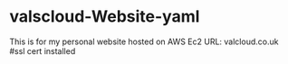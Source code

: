 # valscloud-Website-yaml
This is for my personal website hosted on AWS Ec2
URL: valcloud.co.uk
#ssl cert installed 
